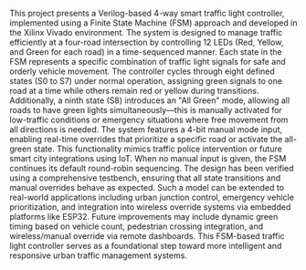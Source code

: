 This project presents a Verilog-based 4-way smart traffic light controller, implemented using a Finite State Machine (FSM) approach and developed in the Xilinx Vivado environment. The system is designed to manage traffic efficiently at a four-road intersection by controlling 12 LEDs (Red, Yellow, and Green for each road) in a time-sequenced manner. Each state in the FSM represents a specific combination of traffic light signals for safe and orderly vehicle movement. The controller cycles through eight defined states (S0 to S7) under normal operation, assigning green signals to one road at a time while others remain red or yellow during transitions. Additionally, a ninth state (S8) introduces an "All Green" mode, allowing all roads to have green lights simultaneously—this is manually activated for low-traffic conditions or emergency situations where free movement from all directions is needed. The system features a 4-bit manual mode input, enabling real-time overrides that prioritize a specific road or activate the all-green state. This functionality mimics traffic police intervention or future smart city integrations using IoT. When no manual input is given, the FSM continues its default round-robin sequencing. The design has been verified using a comprehensive testbench, ensuring that all state transitions and manual overrides behave as expected. Such a model can be extended to real-world applications including urban junction control, emergency vehicle prioritization, and integration into wireless override systems via embedded platforms like ESP32. Future improvements may include dynamic green timing based on vehicle count, pedestrian crossing integration, and wireless/manual override via remote dashboards. This FSM-based traffic light controller serves as a foundational step toward more intelligent and responsive urban traffic management systems.
